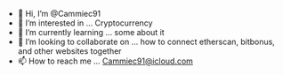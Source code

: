 - 👋 Hi, I’m @Cammiec91
- 👀 I’m interested in ... Cryptocurrency
- 🌱 I’m currently learning ... some about it
- 💞️ I’m looking to collaborate on ...  how to connect etherscan, bitbonus,  and other websites together
- 📫 How to reach me ... Cammiec91@icloud.com

<!---
Cammiec91/Cammiec91 is a ✨ special ✨ repository because its `README.md` (this file) appears on your GitHub profile.
You can click the Preview link to take a look at your changes.
--->
